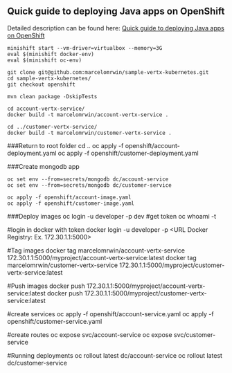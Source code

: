 ## Quick guide to deploying Java apps on OpenShift

Detailed description can be found here: [Quick guide to deploying Java apps on OpenShift](https://piotrminkowski.wordpress.com/2018/05/18/quick-guide-to-deploying-java-apps-on-openshift/)

```
minishift start --vm-driver=virtualbox --memory=3G
eval $(minishift docker-env)
eval $(minishift oc-env)
```
```
git clone git@github.com:marcelomrwin/sample-vertx-kubernetes.git
cd sample-vertx-kubernetes/
git checkout openshift
```
```
mvn clean package -DskipTests
```
```
cd account-vertx-service/
docker build -t marcelomrwin/account-vertx-service .
```
```
cd ../customer-vertx-service/
docker build -t marcelomrwin/customer-vertx-service .
```

###Return to root folder
cd ..
oc apply -f openshift/account-deployment.yaml
oc apply -f openshift/customer-deployment.yaml

###Create mongodb app
```
oc set env --from=secrets/mongodb dc/account-service
oc set env --from=secrets/mongodb dc/customer-service
```
```
oc apply -f openshift/account-image.yaml
oc apply -f openshift/customer-image.yaml
```

###Deploy images
oc login -u developer -p dev
#get token
oc whoami -t

#login in docker with token
docker login -u developer -p <token> <URL Docker Registry: Ex. 172.30.1.1:5000>

#Tag images
docker tag marcelomrwin/account-vertx-service 172.30.1.1:5000/myproject/account-vertx-service:latest
docker tag marcelomrwin/customer-vertx-service 172.30.1.1:5000/myproject/customer-vertx-service:latest

#Push images
docker push 172.30.1.1:5000/myproject/account-vertx-service:latest
docker push 172.30.1.1:5000/myproject/customer-vertx-service:latest

#create services
oc apply -f openshift/account-service.yaml
oc apply -f openshift/customer-service.yaml

#create routes
oc expose svc/account-service
oc expose svc/customer-service

#Running deployments
oc rollout latest dc/account-service
oc rollout latest dc/customer-service

